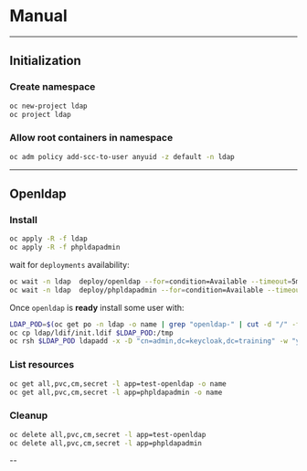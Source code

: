 # Manual

---

## Initialization

### Create namespace

```bash
oc new-project ldap
oc project ldap
```

### Allow root containers in namespace


```bash
oc adm policy add-scc-to-user anyuid -z default -n ldap
```

---

## Openldap

### Install

```bash
oc apply -R -f ldap
oc apply -R -f phpldapadmin
```

wait for `deployments` availability:

```bash
oc wait -n ldap  deploy/openldap --for=condition=Available --timeout=5m
oc wait -n ldap  deploy/phpldapadmin --for=condition=Available --timeout=5m
```

Once `openldap` is **ready** install some user with:

```bash
LDAP_POD=$(oc get po -n ldap -o name | grep "openldap-" | cut -d "/" -f 2)
oc cp ldap/ldif/init.ldif $LDAP_POD:/tmp
oc rsh $LDAP_POD ldapadd -x -D "cn=admin,dc=keycloak,dc=training" -w "your-admin-password" -f /tmp/init.ldif
```

### List resources

```bash
oc get all,pvc,cm,secret -l app=test-openldap -o name
oc get all,pvc,cm,secret -l app=phpldapadmin -o name
```

### Cleanup

```bash
oc delete all,pvc,cm,secret -l app=test-openldap
oc delete all,pvc,cm,secret -l app=phpldapadmin
```

--
